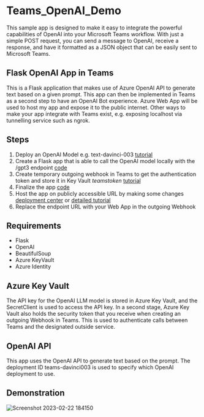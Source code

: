 # Teams_OpenAI_Demo
This sample app is designed to make it easy to integrate the powerful capabilities of OpenAI into your Microsoft Teams workflow. With just a simple POST request, you can send a message to OpenAI, receive a response, and have it formatted as a JSON object that can be easily sent to Microsoft Teams. 

## Flask OpenAI App in Teams
This is a Flask application that makes use of Azure OpenAI API to generate text based on a given prompt. This app can then be implemented in Teams as a second step to have an OpenAI Bot experience. Azure Web App will be used to host my app and expose it to the public internet. Other ways to make your app integrate with Teams exist, e.g. exposing localhost via tunnelling service such as ngrok.

## Steps
1. Deploy an OpenAI Model e.g. text-davinci-003 [tutorial](https://learn.microsoft.com/en-us/azure/cognitive-services/openai/how-to/create-resource?pivots=web-portal)
2. Create a Flask app that is able to call the OpenAI model locally with the /gpt3 endpoint [code](https://github.com/margauxvp/OpenAI_FlaskApp/blob/main/app.py)
3. Create temporary outgoing webhook in Teams to get the authentication token and store it in Key Vault *teamstoken* [tutorial](https://learn.microsoft.com/en-us/microsoftteams/platform/webhooks-and-connectors/how-to/add-outgoing-webhook?tabs=urljsonpayload%2Cdotnet)
4. Finalize the app [code](https://github.com/margauxvp/Teams_OpenAI_Demo/blob/main/app.py)
5. Host the app on publicly accessible URL by making some changes [deployment center](https://learn.microsoft.com/en-us/azure/app-service/deploy-github-actions?tabs=applevel#use-the-deployment-center) or [detailed tutorial](https://learn.microsoft.com/en-us/azure/app-service/quickstart-python?tabs=flask%2Cwindows%2Cazure-portal%2Cvscode-deploy%2Cdeploy-instructions-azportal%2Cterminal-bash%2Cdeploy-instructions-zip-azcli) 
6. Replace the endpoint URL with your Web App in the outgoing Webhook

## Requirements
* Flask
* OpenAI
* BeautifulSoup
* Azure KeyVault
* Azure Identity

## Azure Key Vault
The API key for the OpenAI LLM model is stored in Azure Key Vault, and the SecretClient is used to access the API key.
In a second stage, Azure Key Vault also holds the security token that you receive when creating an outgoing Webhook in Teams. This is used to authenticate calls between Teams and the designated outside service.

## OpenAI API
This app uses the OpenAI API to generate text based on the prompt. The deployment ID teams-davinci003 is used to specify which OpenAI deployment to use.

## Demonstration
![Screenshot 2023-02-22 184150](https://user-images.githubusercontent.com/33750077/220710524-3afda81a-1338-45f0-8c44-777649252cc7.jpg)

